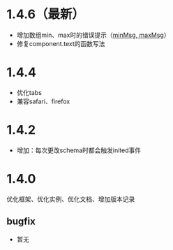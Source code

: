 # 1.4.6（最新）
- 增加数组min、max时的错误提示（[minMsg, maxMsg](../base/array.md#配置属性)）
- 修复component.text的函数写法

# 1.4.4
- 优化tabs
- 兼容safari、firefox

# 1.4.2
- 增加：每次更改schema时都会触发inited事件

# 1.4.0
优化框架、优化实例、优化文档、增加版本记录

## bugfix
- 暂无


